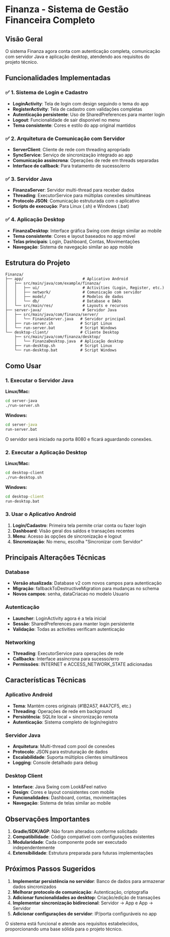 # Finanza - Sistema de Gestão Financeira Completo

## Visão Geral

O sistema Finanza agora conta com autenticação completa, comunicação com servidor Java e aplicação desktop, atendendo aos requisitos do projeto técnico.

## Funcionalidades Implementadas

### ✅ 1. Sistema de Login e Cadastro
- **LoginActivity**: Tela de login com design seguindo o tema do app
- **RegisterActivity**: Tela de cadastro com validações completas
- **Autenticação persistente**: Uso de SharedPreferences para manter login
- **Logout**: Funcionalidade de sair disponível no menu
- **Tema consistente**: Cores e estilo do app original mantidos

### ✅ 2. Arquitetura de Comunicação com Servidor
- **ServerClient**: Cliente de rede com threading apropriado
- **SyncService**: Serviço de sincronização integrado ao app
- **Comunicação assíncrona**: Operações de rede em threads separadas
- **Interface de callback**: Para tratamento de sucesso/erro

### ✅ 3. Servidor Java
- **FinanzaServer**: Servidor multi-thread para receber dados
- **Threading**: ExecutorService para múltiplas conexões simultâneas
- **Protocolo JSON**: Comunicação estruturada com o aplicativo
- **Scripts de execução**: Para Linux (.sh) e Windows (.bat)

### ✅ 4. Aplicação Desktop
- **FinanzaDesktop**: Interface gráfica Swing com design similar ao mobile
- **Tema consistente**: Cores e layout baseados no app móvel
- **Telas principais**: Login, Dashboard, Contas, Movimentações
- **Navegação**: Sistema de navegação similar ao app mobile

## Estrutura do Projeto

```
Finanza/
├── app/                          # Aplicativo Android
│   ├── src/main/java/com/example/finanza/
│   │   ├── ui/                   # Activities (Login, Register, etc.)
│   │   ├── network/              # Comunicação com servidor
│   │   ├── model/                # Modelos de dados
│   │   └── db/                   # Database e DAOs
│   └── src/main/res/             # Layouts e recursos
├── server-java/                  # Servidor Java
│   ├── src/main/java/com/finanza/server/
│   │   └── FinanzaServer.java   # Servidor principal
│   ├── run-server.sh            # Script Linux
│   └── run-server.bat           # Script Windows
└── desktop-client/              # Cliente Desktop
    ├── src/main/java/com/finanza/desktop/
    │   └── FinanzaDesktop.java  # Aplicação desktop
    ├── run-desktop.sh           # Script Linux
    └── run-desktop.bat          # Script Windows
```

## Como Usar

### 1. Executar o Servidor Java

**Linux/Mac:**
```bash
cd server-java
./run-server.sh
```

**Windows:**
```cmd
cd server-java
run-server.bat
```

O servidor será iniciado na porta 8080 e ficará aguardando conexões.

### 2. Executar a Aplicação Desktop

**Linux/Mac:**
```bash
cd desktop-client
./run-desktop.sh
```

**Windows:**
```cmd
cd desktop-client
run-desktop.bat
```

### 3. Usar o Aplicativo Android

1. **Login/Cadastro**: Primeira tela permite criar conta ou fazer login
2. **Dashboard**: Visão geral dos saldos e transações recentes
3. **Menu**: Acesso às opções de sincronização e logout
4. **Sincronização**: No menu, escolha "Sincronizar com Servidor"

## Principais Alterações Técnicas

### Database
- **Versão atualizada**: Database v2 com novos campos para autenticação
- **Migração**: fallbackToDestructiveMigration para mudanças no schema
- **Novos campos**: senha, dataCriacao no modelo Usuario

### Autenticação
- **Launcher**: LoginActivity agora é a tela inicial
- **Sessão**: SharedPreferences para manter login persistente
- **Validação**: Todas as activities verificam autenticação

### Networking
- **Threading**: ExecutorService para operações de rede
- **Callbacks**: Interface assíncrona para sucesso/erro
- **Permissões**: INTERNET e ACCESS_NETWORK_STATE adicionadas

## Características Técnicas

### Aplicativo Android
- **Tema**: Mantém cores originais (#1B2A57, #4A7CF5, etc.)
- **Threading**: Operações de rede em background
- **Persistência**: SQLite local + sincronização remota
- **Autenticação**: Sistema completo de login/registro

### Servidor Java
- **Arquitetura**: Multi-thread com pool de conexões
- **Protocolo**: JSON para estruturação de dados
- **Escalabilidade**: Suporta múltiplos clientes simultâneos
- **Logging**: Console detalhado para debug

### Desktop Client
- **Interface**: Java Swing com Look&Feel nativo
- **Design**: Cores e layout consistentes com mobile
- **Funcionalidades**: Dashboard, contas, movimentações
- **Navegação**: Sistema de telas similar ao mobile

## Observações Importantes

1. **Gradle/SDK/AGP**: Não foram alterados conforme solicitado
2. **Compatibilidade**: Código compatível com configurações existentes
3. **Modularidade**: Cada componente pode ser executado independentemente
4. **Extensibilidade**: Estrutura preparada para futuras implementações

## Próximos Passos Sugeridos

1. **Implementar persistência no servidor**: Banco de dados para armazenar dados sincronizados
2. **Melhorar protocolo de comunicação**: Autenticação, criptografia
3. **Adicionar funcionalidades ao desktop**: Criação/edição de transações
4. **Implementar sincronização bidirecional**: Servidor → App e App → Servidor
5. **Adicionar configurações de servidor**: IP/porta configuráveis no app

O sistema está funcional e atende aos requisitos estabelecidos, proporcionando uma base sólida para o projeto técnico.
